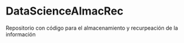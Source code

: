 # DataScienceAlmacRec
Repositorio con código para el almacenamiento y recurpeación de la información
